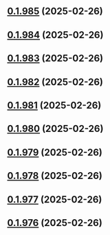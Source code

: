 ## [0.1.985](https://github.com/binary-braids/terraform-oracle/compare/v0.1.984...v0.1.985) (2025-02-26)



## [0.1.984](https://github.com/binary-braids/terraform-oracle/compare/v0.1.983...v0.1.984) (2025-02-26)



## [0.1.983](https://github.com/binary-braids/terraform-oracle/compare/v0.1.982...v0.1.983) (2025-02-26)



## [0.1.982](https://github.com/binary-braids/terraform-oracle/compare/v0.1.981...v0.1.982) (2025-02-26)



## [0.1.981](https://github.com/binary-braids/terraform-oracle/compare/v0.1.980...v0.1.981) (2025-02-26)



## [0.1.980](https://github.com/binary-braids/terraform-oracle/compare/v0.1.979...v0.1.980) (2025-02-26)



## [0.1.979](https://github.com/binary-braids/terraform-oracle/compare/v0.1.978...v0.1.979) (2025-02-26)



## [0.1.978](https://github.com/binary-braids/terraform-oracle/compare/v0.1.977...v0.1.978) (2025-02-26)



## [0.1.977](https://github.com/binary-braids/terraform-oracle/compare/v0.1.976...v0.1.977) (2025-02-26)



## [0.1.976](https://github.com/binary-braids/terraform-oracle/compare/v0.1.975...v0.1.976) (2025-02-26)




